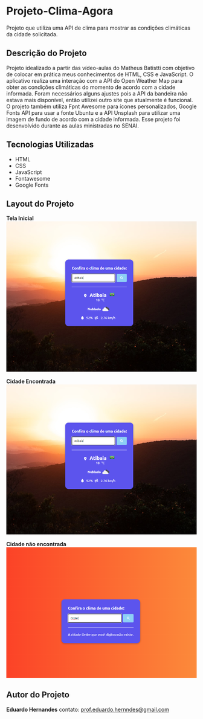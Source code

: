 # Projeto-Clima-Agora
Projeto que utiliza uma API de clima para mostrar as condições climáticas da cidade solicitada.

## Descrição do Projeto
Projeto idealizado a partir das vídeo-aulas do Matheus Batistti com objetivo de colocar em prática meus conhecimentos de HTML, CSS e JavaScript.
O aplicativo realiza uma interação com a API do Open Weather Map para obter as condições climáticas do momento de acordo com a cidade informada. Foram necessários alguns ajustes pois a API da bandeira não estava mais disponível, então utilizei outro site que atualmente é funcional. O projeto também utiliza Fpnt Awesome para ícones personalizados, Google Fonts API para usar a fonte Ubuntu e a API Unsplash para utilizar uma imagem de fundo de acordo com a cidade informada.
Esse projeto foi desenvolvido durante as aulas ministradas no SENAI.

## Tecnologias Utilizadas
* HTML
* CSS
* JavaScript
* Fontawesome
* Google Fonts

## Layout do Projeto
**Tela Inicial**
![](img/previa1.PNG)

**Cidade Encontrada**
![](img/previa1.PNG)

**Cidade não encontrada**
![](img/previa2.PNG)

## Autor do Projeto
**Eduardo Hernandes**
contato: <a href="mailto:prof.eduardo.hernndes@gmail.com">prof.eduardo.hernndes@gmail.com</a>
